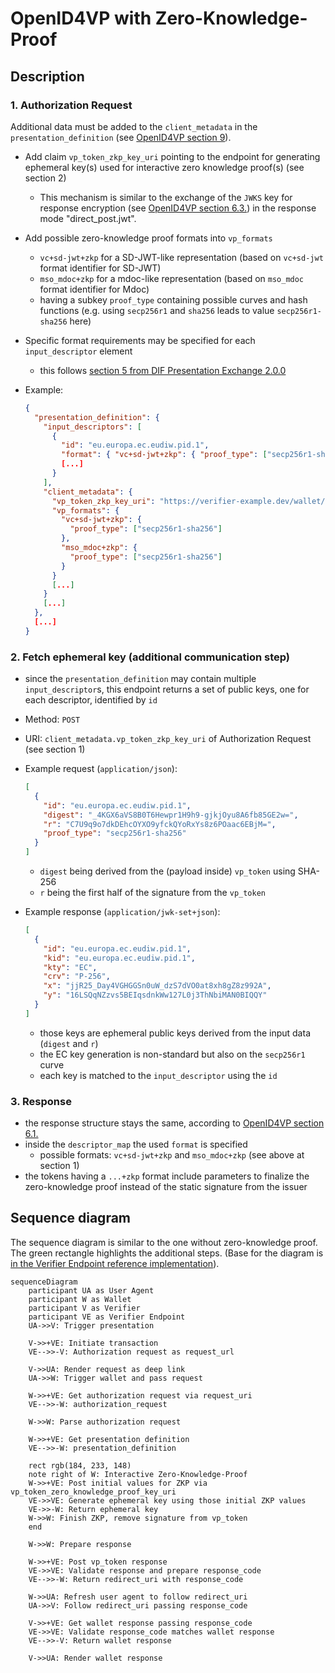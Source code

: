 # OpenID4VP with Zero-Knowledge-Proof

## Description

### 1. Authorization Request

Additional data must be added to the  `client_metadata` in the `presentation_definition` (see [OpenID4VP section 9](https://openid.github.io/OpenID4VP/openid-4-verifiable-presentations-wg-draft.html#section-9)).

* Add claim `vp_token_zkp_key_uri` pointing to the endpoint for generating ephemeral key(s) used for interactive zero knowledge proof(s) (see section 2)
    * This mechanism is similar to the exchange of the `JWKS` key for response encryption (see [OpenID4VP section 6.3.](https://openid.github.io/OpenID4VP/openid-4-verifiable-presentations-wg-draft.html#section-6.3-11)) in the response mode "direct_post.jwt".
* Add possible zero-knowledge proof formats into `vp_formats`

    * `vc+sd-jwt+zkp` for a SD-JWT-like representation (based on `vc+sd-jwt` format identifier for SD-JWT)
    * `mso_mdoc+zkp` for a mdoc-like representation (based on `mso_mdoc` format identifier for Mdoc)
    * having a subkey `proof_type` containing possible curves and hash functions (e.g. using `secp256r1` and `sha256` leads to value `secp256r1-sha256` here)

* Specific format requirements may be specified for each `input_descriptor` element

    * this follows [section 5 from DIF Presentation Exchange 2.0.0](https://identity.foundation/presentation-exchange/spec/v2.0.0/#presentation-definition)

* Example:
  ```json
  {
    "presentation_definition": {
      "input_descriptors": [
        {
          "id": "eu.europa.ec.eudiw.pid.1",
          "format": { "vc+sd-jwt+zkp": { "proof_type": ["secp256r1-sha256"] } },
          [...]
        }
      ],
      "client_metadata": {
        "vp_token_zkp_key_uri": "https://verifier-example.dev/wallet/zkp/wDTYGoskVS9i3tijp6z0B0p/jwks.json",
        "vp_formats": {
          "vc+sd-jwt+zkp": {
            "proof_type": ["secp256r1-sha256"]
          },
          "mso_mdoc+zkp": {
            "proof_type": ["secp256r1-sha256"]
          }
        }
        [...]
      }
      [...] 
    },
    [...]
  }
  ```

### 2. Fetch ephemeral key (additional communication step)

* since the `presentation_definition` may contain multiple `input_descriptor`s, this endpoint returns a set of public keys, one for each descriptor, identified by `id`
* Method: `POST`
* URI:  `client_metadata.vp_token_zkp_key_uri` of Authorization Request (see section 1)
* Example request (`application/json`):
  ```json
  [
    {
      "id": "eu.europa.ec.eudiw.pid.1",
      "digest": "_4KGX6aVS8B0T6Hewpr1H9h9-gjkjOyu8A6fb85GE2w=",
      "r": "C7U9q9o7dkDEhcOYXO9yfckQYoRxYs8z6POaac6EBjM=",
      "proof_type": "secp256r1-sha256"
    }
  ]
  ```
    * `digest` being derived from the (payload inside)  `vp_token` using SHA-256
    * `r` being the first half of the signature from the `vp_token`

* Example response (`application/jwk-set+json`):
  ```json
  [
    {
      "id": "eu.europa.ec.eudiw.pid.1",
      "kid": "eu.europa.ec.eudiw.pid.1",
      "kty": "EC",
      "crv": "P-256",
      "x": "jjR25_Day4VGHGGSn0uW_dzS7dVO0at8xh8gZ8z992A",
      "y": "16LSQqNZzvs5BEIqsdnkWw127L0j3ThNbiMAN0BIQQY"
    }
  ]
  ```
    * those keys are ephemeral public keys derived from the input data (`digest` and `r`)
    * the EC key generation is non-standard but also on the `secp256r1` curve
    * each key is matched to the `input_descriptor` using the `id`

### 3. Response

* the response structure stays the same, according to [OpenID4VP section 6.1.](https://openid.github.io/OpenID4VP/openid-4-verifiable-presentations-wg-draft.html#section-6.1)
* inside the `descriptor_map` the used `format` is specified
    * possible formats:  `vc+sd-jwt+zkp`  and `mso_mdoc+zkp`  (see above at section 1)
* the tokens having a `...+zkp` format include parameters to finalize the zero-knowledge proof instead of the static signature from the issuer

## Sequence diagram

The sequence diagram is similar to the one without zero-knowledge proof. The green rectangle highlights the additional steps. (Base for the diagram is [in the Verifier Endpoint reference implementation](https://github.com/eu-digital-identity-wallet/eudi-srv-web-verifier-endpoint-23220-4-kt)).

```mermaid
sequenceDiagram    
    participant UA as User Agent
    participant W as Wallet
    participant V as Verifier
    participant VE as Verifier Endpoint
    UA->>V: Trigger presentation 
    
    V->>+VE: Initiate transaction
    VE-->>-V: Authorization request as request_url
    
    V->>UA: Render request as deep link
    UA->>W: Trigger wallet and pass request
    
    W->>+VE: Get authorization request via request_uri 
    VE-->>-W: authorization_request
    
    W->>W: Parse authorization request
    
    W->>+VE: Get presentation definition 
    VE-->>-W: presentation_definition
    
    rect rgb(184, 233, 148)
    note right of W: Interactive Zero-Knowledge-Proof
    W->>+VE: Post initial values for ZKP via vp_token_zero_knowledge_proof_key_uri
    VE->>VE: Generate ephemeral key using those initial ZKP values
    VE->>-W: Return ephemeral key
    W->>W: Finish ZKP, remove signature from vp_token
    end
    
    W->>W: Prepare response     
    
    W->>+VE: Post vp_token response 
    VE->>VE: Validate response and prepare response_code
    VE-->>-W: Return redirect_uri with response_code
    
    W->>UA: Refresh user agent to follow redirect_uri
    UA->>V: Follow redirect_uri passing response_code
    
    V->>+VE: Get wallet response passing response_code 
    VE->>VE: Validate response_code matches wallet response
    VE-->>-V: Return wallet response
    
    V->>UA: Render wallet response 
```
